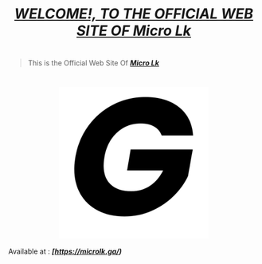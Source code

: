 # <div align="center"><a href="https://greatstudioslk.github.io/GREATSTUDIOSLK-SITE/"><b><i>WELCOME!, TO THE OFFICIAL WEB SITE OF Micro Lk</i></b></a></div> 

#
> This is the Official Web Site Of <a href="https://microlk.ga/"><b><i>Micro Lk</i></b></a>

#
<div align="center"><img src="Images/GREATSTUDIOSLK.png" width="300px"></div>

Available at :  <b><i>[https://microlk.ga/)</i></b>


     


